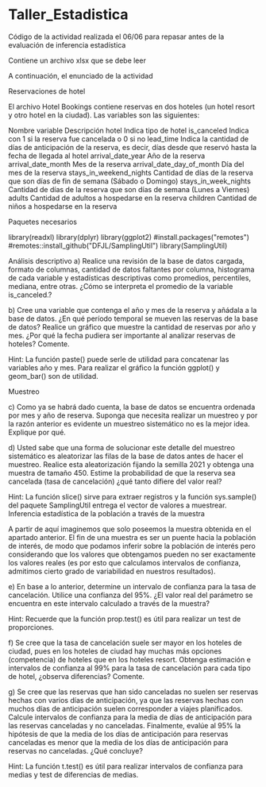 # Taller_Estadistica
Código de la actividad realizada el 06/06 para repasar antes de la evaluación de inferencia estadística

Contiene un archivo xlsx que se debe leer

A continuación, el enunciado de la actividad

Reservaciones de hotel

El archivo Hotel Bookings contiene reservas en dos hoteles (un hotel resort y otro hotel en la ciudad). Las variables son las siguientes:

Nombre variable 	Descripción 
hotel 	Indica tipo de hotel 
is_canceled 	Indica con 1 si la reserva fue cancelada o 0 si no 
lead_time 	Indica la cantidad de días de anticipación de la reserva, es decir, días desde que reservó hasta la fecha de llegada al hotel 
arrival_date_year 	Año de la reserva 
arrival_date_month 	Mes de la reserva 
arrival_date_day_of_month 	Día del mes de la reserva 
stays_in_weekend_nights 	Cantidad de días de la reserva que son días de fin de semana (Sábado o Domingo) 
stays_in_week_nights 	Cantidad de días de la reserva que son días de semana (Lunes a Viernes) 
adults 	Cantidad de adultos a hospedarse en la reserva 
children 	Cantidad de niños a hospedarse en la reserva 

Paquetes necesarios

library(readxl) 
library(dplyr) 
library(ggplot2) 
#install.packages("remotes") 
#remotes::install_github("DFJL/SamplingUtil") 
library(SamplingUtil) 

Análisis descriptivo
a) Realice una revisión de la base de datos cargada, formato de columnas, cantidad de datos faltantes por columna, histograma de cada variable y 
estadísticas descriptivas como promedios, percentiles, mediana, entre otras. ¿Cómo se interpreta el promedio de la variable is_canceled.?

b) Cree una variable que contenga el año y mes de la reserva y añádala a la base de datos. ¿En qué período temporal se mueven las reservas de 
la base de datos? Realice un gráfico que muestre la cantidad de reservas por año y mes. ¿Por qué la fecha pudiera ser importante 
al analizar reservas de hoteles? Comente.

Hint: La función paste() puede serle de utilidad para concatenar las variables año y mes. 
Para realizar el gráfico la función ggplot() y geom_bar() son de utilidad.

Muestreo

c) Como ya se habrá dado cuenta, la base de datos se encuentra ordenada por mes y año de reserva. Suponga que necesita realizar un muestreo 
y por la razón anterior es evidente un muestreo sistemático no es la mejor idea. Explique por qué.

d) Usted sabe que una forma de solucionar este detalle del muestreo sistemático es aleatorizar las filas de la base de datos antes de hacer el muestreo. 
Realice esta aleatorización fijando la semilla 2021 y obtenga una muestra de tamaño 450. Estime la probabilidad de que la reserva sea cancelada 
(tasa de cancelación) ¿qué tanto difiere del valor real?

Hint: La función slice() sirve para extraer registros y la función sys.sample() del paquete SamplingUtil entrega el vector de valores a muestrear.
Inferencia estadística de la población a través de la muestra

A partir de aquí imaginemos que solo poseemos la muestra obtenida en el apartado anterior. El fin de una muestra es ser un puente hacia 
la población de interés, de modo que podamos inferir sobre la población de interés pero considerando que los valores que obtengamos 
pueden no ser exactamente los valores reales (es por esto que calculamos intervalos de confianza, admitimos cierto grado de variabilidad 
en nuestros resultados).

e) En base a lo anterior, determine un intervalo de confianza para la tasa de cancelación. Utilice una confianza del 95%. 
¿El valor real del parámetro se encuentra en este intervalo calculado a través de la muestra?

Hint: Recuerde que la función prop.test() es útil para realizar un test de proporciones.

f) Se cree que la tasa de cancelación suele ser mayor en los hoteles de ciudad, pues en los hoteles de ciudad hay muchas más opciones 
(competencia) de hoteles que en los hoteles resort. Obtenga estimación e intervalos de confianza al 99% para la tasa de cancelación 
para cada tipo de hotel, ¿observa diferencias? Comente.

g) Se cree que las reservas que han sido canceladas no suelen ser reservas hechas con varios días de anticipación,
ya que las reservas hechas con muchos días de anticipación suelen corresponder a viajes planificados. 
Calcule intervalos de confianza para la media de días de anticipación para las reservas canceladas y no canceladas. 
Finalmente, evalúe al 95% la hipótesis de que la media de los días de anticipación para reservas canceladas es menor 
que la media de los días de anticipación para reservas no canceladas. ¿Qué concluye?

Hint: La función t.test() es útil para realizar intervalos de confianza para medias y test de diferencias de medias.
